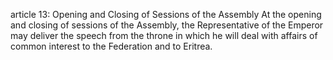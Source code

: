 article 13: Opening and Closing of Sessions of the Assembly
At the opening and closing of sessions of the Assembly, the Representative of the Emperor may deliver the speech from the throne in which he will deal with affairs of common interest to the Federation and to Eritrea.
<ul>
</ul>